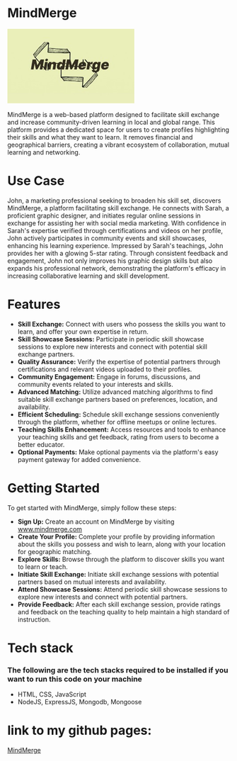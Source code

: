 # MindMerge
![logo](logo.jpg)

MindMerge is a web-based platform designed to facilitate skill exchange and increase community-driven learning in local and global range. This platform provides a dedicated space for users to create profiles highlighting their skills and what they want to learn. It removes financial and geographical barriers, creating a vibrant ecosystem of collaboration, mutual learning and networking.

# Use Case
John, a marketing professional seeking to broaden his skill set, discovers MindMerge, a platform facilitating skill exchange. He connects with Sarah, a proficient graphic designer, and initiates regular online sessions in exchange for assisting her with social media marketing. With confidence in Sarah's expertise verified through certifications and videos on her profile, John actively participates in community events and skill showcases, enhancing his learning experience. Impressed by Sarah's teachings, John provides her with a glowing 5-star rating. Through consistent feedback and engagement, John not only improves his graphic design skills but also expands his professional network, demonstrating the platform's efficacy in increasing collaborative learning and skill development.

# Features
- **Skill Exchange:** Connect with users who possess the skills you want to learn, and offer your own expertise in return.
- **Skill Showcase Sessions:** Participate in periodic skill showcase sessions to explore new interests and connect with potential skill exchange partners.
- **Quality Assurance:** Verify the expertise of potential partners through certifications and relevant videos uploaded to their profiles.
- **Community Engagement:** Engage in forums, discussions, and community events related to your interests and skills.
- **Advanced Matching:** Utilize advanced matching algorithms to find suitable skill exchange partners based on preferences, location, and availability.
- **Efficient Scheduling:** Schedule skill exchange sessions conveniently through the platform, whether for offline meetups or online lectures.
- **Teaching Skills Enhancement:** Access resources and tools to enhance your teaching skills and get feedback, rating from users to become a better educator.
- **Optional Payments:** Make optional payments via the platform's easy payment gateway for added convenience.

# Getting Started
To get started with MindMerge, simply follow these steps:

- **Sign Up:** Create an account on MindMerge by visiting www.mindmerge.com
- **Create Your Profile:** Complete your profile by providing information about the skills you possess and wish to learn, along with your location for geographic matching.
- **Explore Skills:** Browse through the platform to discover skills you want to learn or teach.
- **Initiate Skill Exchange:** Initiate skill exchange sessions with potential partners based on mutual interests and availability.
- **Attend Showcase Sessions:** Attend periodic skill showcase sessions to explore new interests and connect with potential partners.
- **Provide Feedback:** After each skill exchange session, provide ratings and feedback on the teaching quality to help maintain a high standard of instruction.

# Tech stack
### The following are the tech stacks required to be installed if you want to run this code on your machine

- HTML, CSS, JavaScript
- NodeJS, ExpressJS, Mongodb, Mongoose

# link to my github pages:
[MindMerge](https://sathvika-16.github.io/MindMerge/home.html)
